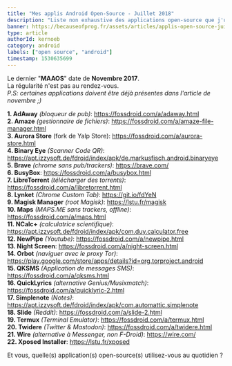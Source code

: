 ```yaml
---
title: "Mes applis Android Open-Source - Juillet 2018"
description: "Liste non exhaustive des applications open-source que j'utilise en juillet 2018!"
banner: https://becauseofprog.fr/assets/articles/applis-open-source-juillet-2018.png
type: article
authorId: kernoeb
category: android
labels: ["open source", "android"]
timestamp: 1530635699
---
```


Le dernier "**MAAOS**" date de **Novembre 2017**.  
 La régularité n'est pas au rendez-vous.  
 *P.S: certaines applications doivent être déjà présentes dans l'article de novembre ;)*

 **1. AdAway** *(bloqueur de pub)*: <https://fossdroid.com/a/adaway.html>  
 **2. Amaze** *(gestionnaire de fichiers)*: <https://fossdroid.com/a/amaze-file-manager.html>  
 **3. Aurora Store** (fork de Yalp Store): <https://fossdroid.com/a/aurora-store.html>  
 **4. Binary Eye** *(Scanner Code QR)*: <https://apt.izzysoft.de/fdroid/index/apk/de.markusfisch.android.binaryeye>  
 **5. Brave** *(chrome sans pub/trackers)*: <https://brave.com/>  
 **6. BusyBox**: <https://fossdroid.com/a/busybox.html>  
 **7. LibreTorrent** *(télécharger des torrents)*: <https://fossdroid.com/a/libretorrent.html>  
 **8. Lynket** *(Chrome Custom Tab)*: <https://git.io/fdYeN>  
 **9. Magisk Manager** *(root Magisk)*: <https://lstu.fr/magisk>  
 **10. Maps** *(MAPS.ME sans trackers, offline)*: <https://fossdroid.com/a/maps.html>  
 **11. NCalc+** *(calculatrice scientifique)*: <https://apt.izzysoft.de/fdroid/index/apk/com.duy.calculator.free>  
 **12. NewPipe** *(Youtube)*: <https://fossdroid.com/a/newpipe.html>  
 **13. Night Screen**: <https://fossdroid.com/a/night-screen.html>  
 **14. Orbot** *(naviguer avec le proxy Tor)*: <https://play.google.com/store/apps/details?id=org.torproject.android>  
 **15. QKSMS** *(Application de messages SMS)*: <https://fossdroid.com/a/qksms.html>  
 **16. QuickLyrics** *(alternative Genius/Musixmatch)*: <https://fossdroid.com/a/quicklyric-2.html>  
 **17. Simplenote** *(Notes)*: <https://apt.izzysoft.de/fdroid/index/apk/com.automattic.simplenote>  
 **18. Slide** *(Reddit)*: <https://fossdroid.com/a/slide-2.html>  
 **19. Termux** *(Terminal Emulator)*: <https://fossdroid.com/a/termux.html>  
 **20. Twidere** *(Twitter & Mastodon)*: <https://fossdroid.com/a/twidere.html>  
 **21. Wire** *(alternative à Messenger, non F-Droid)*: <https://wire.com/>  
 **22. Xposed Installer**: <https://lstu.fr/xposed>

 Et vous, quelle(s) application(s) open-source(s) utilisez-vous au quotidien ?
